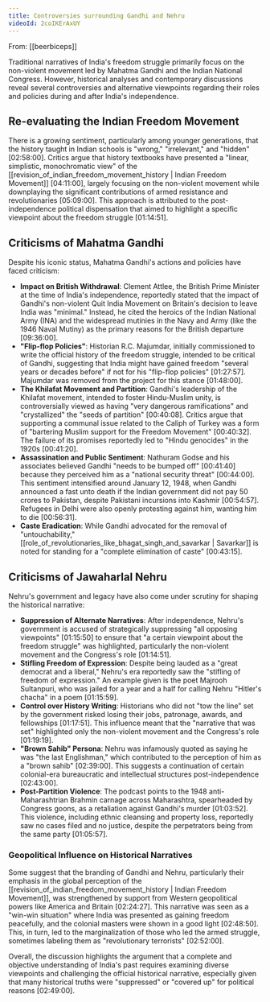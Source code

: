 ```yaml
---
title: Controversies surrounding Gandhi and Nehru
videoId: 2coIKErAxUY
---
```


From: [[beerbiceps]] <br/> 

Traditional narratives of India's freedom struggle primarily focus on the non-violent movement led by Mahatma Gandhi and the Indian National Congress. However, historical analyses and contemporary discussions reveal several controversies and alternative viewpoints regarding their roles and policies during and after India's independence.

## Re-evaluating the Indian Freedom Movement

There is a growing sentiment, particularly among younger generations, that the history taught in Indian schools is "wrong," "irrelevant," and "hidden" <a class="yt-timestamp" data-t="02:58:00">[02:58:00]</a>. Critics argue that history textbooks have presented a "linear, simplistic, monochromatic view" of the [[revision_of_indian_freedom_movement_history | Indian Freedom Movement]] <a class="yt-timestamp" data-t="04:11:00">[04:11:00]</a>, largely focusing on the non-violent movement while downplaying the significant contributions of armed resistance and revolutionaries <a class="yt-timestamp" data-t="05:09:00">[05:09:00]</a>. This approach is attributed to the post-independence political dispensation that aimed to highlight a specific viewpoint about the freedom struggle <a class="yt-timestamp" data-t="01:14:51">[01:14:51]</a>.

## Criticisms of Mahatma Gandhi

Despite his iconic status, Mahatma Gandhi's actions and policies have faced criticism:

*   **Impact on British Withdrawal**: Clement Attlee, the British Prime Minister at the time of India's independence, reportedly stated that the impact of Gandhi's non-violent Quit India Movement on Britain's decision to leave India was "minimal." Instead, he cited the heroics of the Indian National Army (INA) and the widespread mutinies in the Navy and Army (like the 1946 Naval Mutiny) as the primary reasons for the British departure <a class="yt-timestamp" data-t="09:36:00">[09:36:00]</a>.
*   **"Flip-flop Policies"**: Historian R.C. Majumdar, initially commissioned to write the official history of the freedom struggle, intended to be critical of Gandhi, suggesting that India might have gained freedom "several years or decades before" if not for his "flip-flop policies" <a class="yt-timestamp" data-t="01:27:57">[01:27:57]</a>. Majumdar was removed from the project for this stance <a class="yt-timestamp" data-t="01:48:00">[01:48:00]</a>.
*   **The Khilafat Movement and Partition**: Gandhi's leadership of the Khilafat movement, intended to foster Hindu-Muslim unity, is controversially viewed as having "very dangerous ramifications" and "crystallized" the "seeds of partition" <a class="yt-timestamp" data-t="00:40:08">[00:40:08]</a>. Critics argue that supporting a communal issue related to the Caliph of Turkey was a form of "bartering Muslim support for the Freedom Movement" <a class="yt-timestamp" data-t="00:40:32">[00:40:32]</a>. The failure of its promises reportedly led to "Hindu genocides" in the 1920s <a class="yt-timestamp" data-t="00:41:20">[00:41:20]</a>.
*   **Assassination and Public Sentiment**: Nathuram Godse and his associates believed Gandhi "needs to be bumped off" <a class="yt-timestamp" data-t="00:41:40">[00:41:40]</a> because they perceived him as a "national security threat" <a class="yt-timestamp" data-t="00:44:00">[00:44:00]</a>. This sentiment intensified around January 12, 1948, when Gandhi announced a fast unto death if the Indian government did not pay 50 crores to Pakistan, despite Pakistani incursions into Kashmir <a class="yt-timestamp" data-t="00:54:57">[00:54:57]</a>. Refugees in Delhi were also openly protesting against him, wanting him to die <a class="yt-timestamp" data-t="00:56:31">[00:56:31]</a>.
*   **Caste Eradication**: While Gandhi advocated for the removal of "untouchability," [[role_of_revolutionaries_like_bhagat_singh_and_savarkar | Savarkar]] is noted for standing for a "complete elimination of caste" <a class="yt-timestamp" data-t="00:43:15">[00:43:15]</a>.

## Criticisms of Jawaharlal Nehru

Nehru's government and legacy have also come under scrutiny for shaping the historical narrative:

*   **Suppression of Alternate Narratives**: After independence, Nehru's government is accused of strategically suppressing "all opposing viewpoints" <a class="yt-timestamp" data-t="01:15:50">[01:15:50]</a> to ensure that "a certain viewpoint about the freedom struggle" was highlighted, particularly the non-violent movement and the Congress's role <a class="yt-timestamp" data-t="01:14:51">[01:14:51]</a>.
*   **Stifling Freedom of Expression**: Despite being lauded as a "great democrat and a liberal," Nehru's era reportedly saw the "stifling of freedom of expression." An example given is the poet Majrooh Sultanpuri, who was jailed for a year and a half for calling Nehru "Hitler's chacha" in a poem <a class="yt-timestamp" data-t="01:15:59">[01:15:59]</a>.
*   **Control over History Writing**: Historians who did not "tow the line" set by the government risked losing their jobs, patronage, awards, and fellowships <a class="yt-timestamp" data-t="01:17:51">[01:17:51]</a>. This influence meant that the "narrative that was set" highlighted only the non-violent movement and the Congress's role <a class="yt-timestamp" data-t="01:19:19">[01:19:19]</a>.
*   **"Brown Sahib" Persona**: Nehru was infamously quoted as saying he was "the last Englishman," which contributed to the perception of him as a "brown sahib" <a class="yt-timestamp" data-t="02:39:00">[02:39:00]</a>. This suggests a continuation of certain colonial-era bureaucratic and intellectual structures post-independence <a class="yt-timestamp" data-t="02:43:00">[02:43:00]</a>.
*   **Post-Partition Violence**: The podcast points to the 1948 anti-Maharashtrian Brahmin carnage across Maharashtra, spearheaded by Congress goons, as a retaliation against Gandhi's murder <a class="yt-timestamp" data-t="01:03:52">[01:03:52]</a>. This violence, including ethnic cleansing and property loss, reportedly saw no cases filed and no justice, despite the perpetrators being from the same party <a class="yt-timestamp" data-t="01:05:57">[01:05:57]</a>.

### Geopolitical Influence on Historical Narratives

Some suggest that the branding of Gandhi and Nehru, particularly their emphasis in the global perception of the [[revision_of_indian_freedom_movement_history | Indian Freedom Movement]], was strengthened by support from Western geopolitical powers like America and Britain <a class="yt-timestamp" data-t="02:24:27">[02:24:27]</a>. This narrative was seen as a "win-win situation" where India was presented as gaining freedom peacefully, and the colonial masters were shown in a good light <a class="yt-timestamp" data-t="02:48:50">[02:48:50]</a>. This, in turn, led to the marginalization of those who led the armed struggle, sometimes labeling them as "revolutionary terrorists" <a class="yt-timestamp" data-t="02:52:00">[02:52:00]</a>.

Overall, the discussion highlights the argument that a complete and objective understanding of India's past requires examining diverse viewpoints and challenging the official historical narrative, especially given that many historical truths were "suppressed" or "covered up" for political reasons <a class="yt-timestamp" data-t="02:49:00">[02:49:00]</a>.